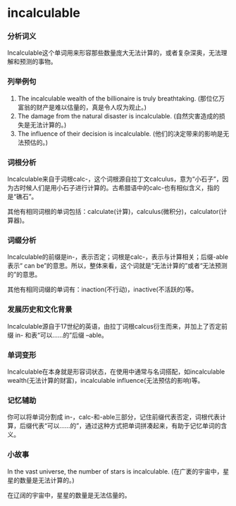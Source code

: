 # incalculable

### 分析词义

  

Incalculable这个单词用来形容那些数量庞大无法计算的，或者复杂深奥，无法理解和预测的事物。

  

### 列举例句

  

1.  The incalculable wealth of the billionaire is truly breathtaking. (那位亿万富翁的财产是难以估量的，真是令人叹为观止。)
2.  The damage from the natural disaster is incalculable. (自然灾害造成的损失是无法计算的。)
3.  The influence of their decision is incalculable. (他们的决定带来的影响是无法预估的。)

  

### 词根分析

  

Incalculable来自于词根calc-，这个词根源自拉丁文calculus，意为“小石子”，因为古时候人们是用小石子进行计算的。古希腊语中的calc-也有相似含义，指的是“礁石”。

  

其他有相同词根的单词包括：calculate(计算)，calculus(微积分)，calculator(计算器)。

  

### 词缀分析

  

Incalculable的前缀是in-，表示否定；词根是calc-，表示与计算相关；后缀-able表示“ can be”的意思。所以，整体来看，这个词就是“无法计算的”或者“无法预测的”的意思。

  

其他有相同词缀的单词有：inaction(不行动)，inactive(不活跃的)等。

  

### 发展历史和文化背景

  

Incalculable源自于17世纪的英语，由拉丁词根calcus衍生而来，并加上了否定前缀 in- 和表“可以……的”后缀 –able。

  

### 单词变形

  

Incalculable在本身就是形容词状态，在使用中通常与名词搭配，如incalculable wealth(无法计算的财富)，incalculable influence(无法预估的影响)等。

  

### 记忆辅助

  

你可以将单词分割成 in-，calc-和-able三部分，记住前缀代表否定，词根代表计算，后缀代表“可以……的”，通过这种方式把单词拼凑起来，有助于记忆单词的含义。

  

### 小故事

  

In the vast universe, the number of stars is incalculable. (在广袤的宇宙中，星星的数量是无法计算的。)

  

在辽阔的宇宙中，星星的数量是无法估量的。
